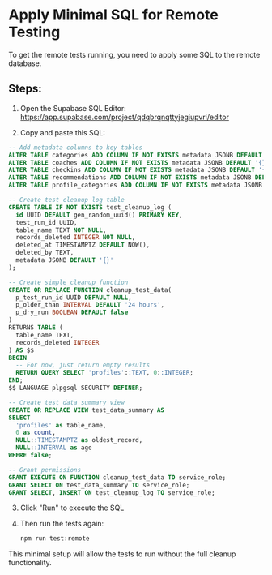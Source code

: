 # Apply Minimal SQL for Remote Testing

To get the remote tests running, you need to apply some SQL to the remote database.

## Steps:

1. Open the Supabase SQL Editor:
   https://app.supabase.com/project/qdqbrqnqttyjegiupvri/editor

2. Copy and paste this SQL:

```sql
-- Add metadata columns to key tables
ALTER TABLE categories ADD COLUMN IF NOT EXISTS metadata JSONB DEFAULT '{}';
ALTER TABLE coaches ADD COLUMN IF NOT EXISTS metadata JSONB DEFAULT '{}';
ALTER TABLE checkins ADD COLUMN IF NOT EXISTS metadata JSONB DEFAULT '{}';
ALTER TABLE recommendations ADD COLUMN IF NOT EXISTS metadata JSONB DEFAULT '{}';
ALTER TABLE profile_categories ADD COLUMN IF NOT EXISTS metadata JSONB DEFAULT '{}';

-- Create test cleanup log table
CREATE TABLE IF NOT EXISTS test_cleanup_log (
  id UUID DEFAULT gen_random_uuid() PRIMARY KEY,
  test_run_id UUID,
  table_name TEXT NOT NULL,
  records_deleted INTEGER NOT NULL,
  deleted_at TIMESTAMPTZ DEFAULT NOW(),
  deleted_by TEXT,
  metadata JSONB DEFAULT '{}'
);

-- Create simple cleanup function
CREATE OR REPLACE FUNCTION cleanup_test_data(
  p_test_run_id UUID DEFAULT NULL,
  p_older_than INTERVAL DEFAULT '24 hours',
  p_dry_run BOOLEAN DEFAULT false
)
RETURNS TABLE (
  table_name TEXT,
  records_deleted INTEGER
) AS $$
BEGIN
  -- For now, just return empty results
  RETURN QUERY SELECT 'profiles'::TEXT, 0::INTEGER;
END;
$$ LANGUAGE plpgsql SECURITY DEFINER;

-- Create test data summary view
CREATE OR REPLACE VIEW test_data_summary AS
SELECT 
  'profiles' as table_name,
  0 as count,
  NULL::TIMESTAMPTZ as oldest_record,
  NULL::INTERVAL as age
WHERE false;

-- Grant permissions
GRANT EXECUTE ON FUNCTION cleanup_test_data TO service_role;
GRANT SELECT ON test_data_summary TO service_role;
GRANT SELECT, INSERT ON test_cleanup_log TO service_role;
```

3. Click "Run" to execute the SQL

4. Then run the tests again:
   ```bash
   npm run test:remote
   ```

This minimal setup will allow the tests to run without the full cleanup functionality.
